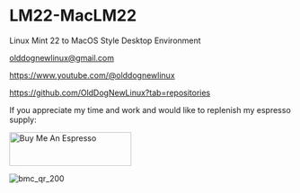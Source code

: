 # LM22-MacLM22
Linux Mint 22 to MacOS Style Desktop Environment



olddognewlinux@gmail.com

https://www.youtube.com/@olddognewlinux

https://github.com/OldDogNewLinux?tab=repositories


If you appreciate my time and work and would like to replenish my espresso supply:


<a href="https://www.buymeacoffee.com/olddognewlinux" target="_blank"><img src="https://cdn.buymeacoffee.com/buttons/v2/default-yellow.png" alt="Buy Me An Espresso" style="height: 60px !important;width: 217px !important;" ></a>

![bmc_qr_200](https://github.com/user-attachments/assets/22c3d47c-38f2-4f41-9179-b4d686b47ab1)
